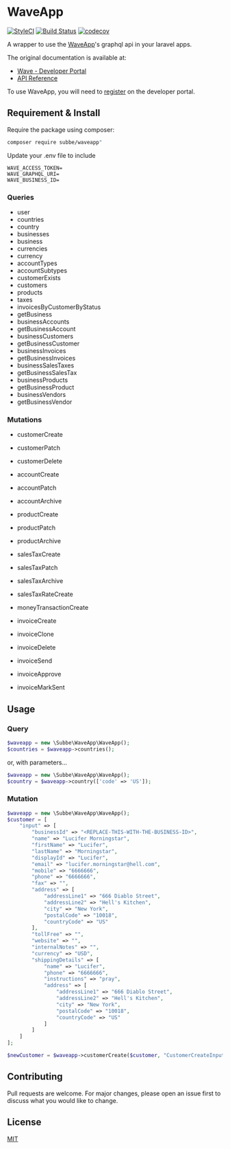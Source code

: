 # WaveApp

[![StyleCI](https://github.styleci.io/repos/254832967/shield?style=flat&branch=master)](https://github.styleci.io/repos/254832967?branch=master)
[![Build Status](https://travis-ci.com/subbe/waveapp.svg?branch=master)](https://travis-ci.com/subbe/waveapp)
[![codecov](https://codecov.io/gh/subbe/waveapp/branch/master/graph/badge.svg)](https://codecov.io/gh/subbe/waveapp)

A wrapper to use the [WaveApp][wave-app]'s graphql api in your laravel apps.

The original documentation is available at: 
- [Wave - Developer Portal][wave-documentation-url]
- [API Reference][wave-api-schema]

To use WaveApp, you will need to [register][wave-create-an-app] on the developer portal.


## Requirement & Install
Require the package using composer:
```bash
composer require subbe/waveapp"
```

Update your .env file to include 
```
WAVE_ACCESS_TOKEN=
WAVE_GRAPHQL_URI=
WAVE_BUSINESS_ID=
```

### Queries

- user
- countries
- country
- businesses
- business
- currencies
- currency
- accountTypes
- accountSubtypes
- customerExists
- customers
- products
- taxes
- invoicesByCustomerByStatus
- getBusiness
- businessAccounts
- getBusinessAccount
- businessCustomers
- getBusinessCustomer
- businessInvoices
- getBusinessInvoices
- businessSalesTaxes
- getBusinessSalesTax
- businessProducts
- getBusinessProduct
- businessVendors
- getBusinessVendor

### Mutations

- customerCreate
- customerPatch
- customerDelete

- accountCreate
- accountPatch
- accountArchive

- productCreate
- productPatch
- productArchive

- salesTaxCreate
- salesTaxPatch
- salesTaxArchive
- salesTaxRateCreate

- moneyTransactionCreate

- invoiceCreate
- invoiceClone
- invoiceDelete
- invoiceSend
- invoiceApprove
- invoiceMarkSent

## Usage

### Query
```php
$waveapp = new \Subbe\WaveApp\WaveApp();
$countries = $waveapp->countries();
```

or, with parameters...
```php
$waveapp = new \Subbe\WaveApp\WaveApp();
$country = $waveapp->country(['code' => 'US']);
```

### Mutation
```php
$waveapp = new \Subbe\WaveApp\WaveApp();
$customer = [
    "input" => [
        "businessId" => "<REPLACE-THIS-WITH-THE-BUSINESS-ID>",
        "name" => "Lucifer Morningstar",
        "firstName" => "Lucifer",
        "lastName" => "Morningstar",
        "displayId" => "Lucifer",
        "email" => "lucifer.morningstar@hell.com",
        "mobile" => "6666666",
        "phone" => "6666666",
        "fax" => "",
        "address" => [
            "addressLine1" => "666 Diablo Street",
            "addressLine2" => "Hell's Kitchen",
            "city" => "New York",
            "postalCode" => "10018",
            "countryCode" => "US"
        ],
        "tollFree" => "",
        "website" => "",
        "internalNotes" => "",
        "currency" => "USD",
        "shippingDetails" => [
            "name" => "Lucifer",
            "phone" => "6666666",
            "instructions" => "pray",
            "address" => [
                "addressLine1" => "666 Diablo Street",
                "addressLine2" => "Hell's Kitchen",
                "city" => "New York",
                "postalCode" => "10018",
                "countryCode" => "US"
            ]
        ]
    ] 
];

$newCustomer = $waveapp->customerCreate($customer, "CustomerCreateInput");
```

## Contributing
Pull requests are welcome. For major changes, please open an issue first to discuss what you would like to change.

## License
[MIT](./LICENSE.md)

[wave-app]: https://www.waveapps.com/
[wave-documentation-url]: https://developer.waveapps.com/hc/en-us/categories/360001114072
[wave-api-schema]: https://developer.waveapps.com/hc/en-us/articles/360019968212-API-Reference
[wave-create-an-app]: https://developer.waveapps.com/hc/en-us/sections/360003012132-Create-an-App